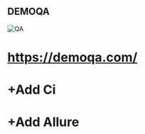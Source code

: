 ## DEMOQA
![QA](https://github.com/byKosta/DemoQATest/blob/master/Screenshot_500.png)
# https://demoqa.com/

# +Add Ci
# +Add Allure

